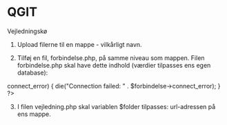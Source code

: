 # QGIT
Vejledningskø

1. Upload filerne til en mappe - vilkårligt navn.

2. Tilføj en fil, forbindelse.php, på samme niveau som mappen.
Filen forbindelse.php skal have dette indhold (værdier tilpasses ens egen database):

<?php
        $servername = "xxx";
        $username = "yyy";
        $password = "zzz";
        $dbname = qqq";

        $forbindelse = new mysqli($servername, $username, $password, $dbname);
        mysqli_set_charset($forbindelse, "utf8");
        if ($forbindelse->connect_error) {
            die("Connection failed: " . $forbindelse->connect_error);
        }
?>

3. I filen vejledning.php skal variablen $folder tilpasses: url-adressen på ens mappe.
